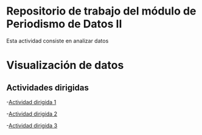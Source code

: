 # Repositorio de trabajo del módulo de Periodismo de Datos II

Esta actividad consiste en analizar datos 

# Visualización de datos 


## Actividades dirigidas 

-[Actividad dirigida 1](ad1.md)

-[Actividad dirigida 2](ad2.md)

-[Actividad dirigida 3](aad3..ipynb)
